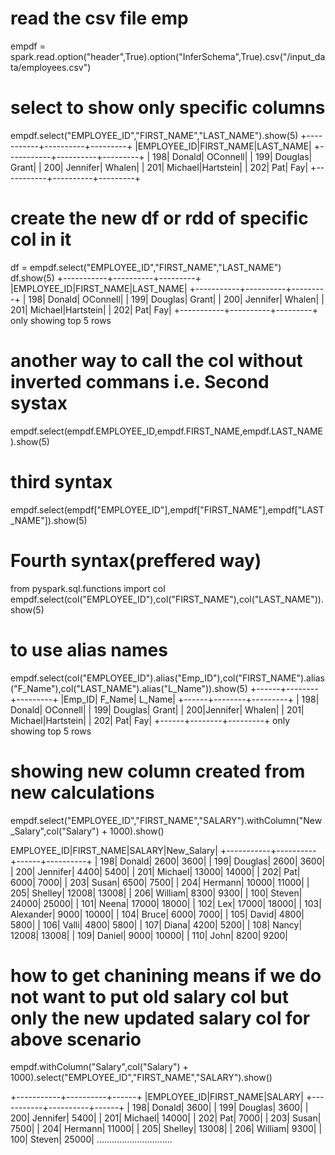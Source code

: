 # read the csv file emp 
empdf = spark.read.option("header",True).option("InferSchema",True).csv("/input_data/employees.csv")

# select to show only specific columns
empdf.select("EMPLOYEE_ID","FIRST_NAME","LAST_NAME").show(5)
+-----------+----------+---------+
|EMPLOYEE_ID|FIRST_NAME|LAST_NAME|
+-----------+----------+---------+
|        198|    Donald| OConnell|
|        199|   Douglas|    Grant|
|        200|  Jennifer|   Whalen|
|        201|   Michael|Hartstein|
|        202|       Pat|      Fay|
+-----------+----------+---------+

# create the new df or rdd of specific col in it
df = empdf.select("EMPLOYEE_ID","FIRST_NAME","LAST_NAME")
df.show(5)
+-----------+----------+---------+
|EMPLOYEE_ID|FIRST_NAME|LAST_NAME|
+-----------+----------+---------+
|        198|    Donald| OConnell|
|        199|   Douglas|    Grant|
|        200|  Jennifer|   Whalen|
|        201|   Michael|Hartstein|
|        202|       Pat|      Fay|
+-----------+----------+---------+
only showing top 5 rows

# another way to call the col without inverted commans i.e. Second systax
empdf.select(empdf.EMPLOYEE_ID,empdf.FIRST_NAME,empdf.LAST_NAME).show(5)

# third syntax
empdf.select(empdf["EMPLOYEE_ID"],empdf["FIRST_NAME"],empdf["LAST_NAME"]).show(5)

 # Fourth syntax(preffered way)
from pyspark.sql.functions import col
empdf.select(col("EMPLOYEE_ID"),col("FIRST_NAME"),col("LAST_NAME")).show(5)

# to use alias names

empdf.select(col("EMPLOYEE_ID").alias("Emp_ID"),col("FIRST_NAME").alias("F_Name"),col("LAST_NAME").alias("L_Name")).show(5)
+------+--------+---------+
|Emp_ID|  F_Name|   L_Name|
+------+--------+---------+
|   198|  Donald| OConnell|
|   199| Douglas|    Grant|
|   200|Jennifer|   Whalen|
|   201| Michael|Hartstein|
|   202|     Pat|      Fay|
+------+--------+---------+
only showing top 5 rows

# showing new column created from new calculations
empdf.select("EMPLOYEE_ID","FIRST_NAME","SALARY").withColumn("New_Salary",col("Salary") + 1000).show()

EMPLOYEE_ID|FIRST_NAME|SALARY|New_Salary|
+-----------+----------+------+----------+
|        198|    Donald|  2600|      3600|
|        199|   Douglas|  2600|      3600|
|        200|  Jennifer|  4400|      5400|
|        201|   Michael| 13000|     14000|
|        202|       Pat|  6000|      7000|
|        203|     Susan|  6500|      7500|
|        204|   Hermann| 10000|     11000|
|        205|   Shelley| 12008|     13008|
|        206|   William|  8300|      9300|
|        100|    Steven| 24000|     25000|
|        101|     Neena| 17000|     18000|
|        102|       Lex| 17000|     18000|
|        103| Alexander|  9000|     10000|
|        104|     Bruce|  6000|      7000|
|        105|     David|  4800|      5800|
|        106|     Valli|  4800|      5800|
|        107|     Diana|  4200|      5200|
|        108|     Nancy| 12008|     13008|
|        109|    Daniel|  9000|     10000|
|        110|      John|  8200|      9200|
 
 # how to get chanining means if we do not want to put old salary col but only the new updated salary col for above scenario
 
empdf.withColumn("Salary",col("Salary") + 1000).select("EMPLOYEE_ID","FIRST_NAME","SALARY").show()

+-----------+----------+------+
|EMPLOYEE_ID|FIRST_NAME|SALARY|
+-----------+----------+------+
|        198|    Donald|  3600|
|        199|   Douglas|  3600|
|        200|  Jennifer|  5400|
|        201|   Michael| 14000|
|        202|       Pat|  7000|
|        203|     Susan|  7500|
|        204|   Hermann| 11000|
|        205|   Shelley| 13008|
|        206|   William|  9300|
|        100|    Steven| 25000|
..............................
